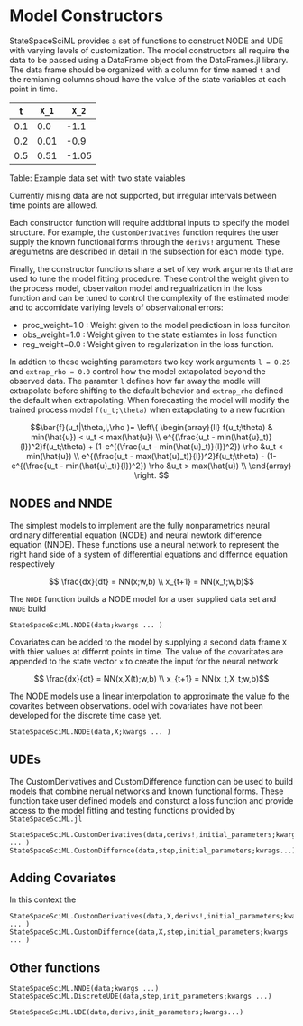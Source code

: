 # Model Constructors

StateSpaceSciML provides a set of functions to construct NODE and UDE with varying levels of customization. The model constructors all require the data to be passed using a DataFrame object from the DataFrames.jl library. The data frame should be organized with a column for time named `t` and the remianing columns shoud have the value of the state variables at each point in time.


|t  |``X_1`` | ``X_2``|
|---|----|----|
|0.1| 0.0| -1.1|
|0.2| 0.01| -0.9|
|0.5| 0.51|-1.05|
Table: Example data set with two state vaiables

Currently mising data are not supported, but irregular intervals between time points are allowed. 

Each constructor function will require addtional inputs to specify the model structure. For example, the `CustomDerivatives` function requires the user supply the known functional forms through the `derivs!` argument. These aregumetns are described in detail in the subsection for each model type. 

Finally, the constructor functions share a set of key work arguments that are used to tune the model fitting procedure. These control the weight given to the process model, observaiton model and regualrization in the loss function and can be tuned to control the complexity of the estimated model and to accomidate variying levels of observaitonal errors: 

- proc_weight=1.0 : Weight given to the model predictiosn in loss funciton
- obs_weight=1.0 : Weight given to the state estiamtes in loss function 
- reg_weight=0.0 : Weight given to regularization in the loss function. 

In addtion to these weighting parameters two key work arguments `l = 0.25` and `extrap_rho = 0.0` control how the model extapolated beyond the observed data. The paramter `l` defines how far away the modle will extrapolate before shifting to the default behavior and `extrap_rho` defined the default when extrapolating. When forecasting the model will modify the trained process model ``f(u_t;\theta)`` when extapolating to a new fucntion

```math
\bar{f}(u_t|\theta,l,\rho )=   \left\{
\begin{array}{ll}
      f(u_t;\theta) & min(\hat{u}) < u_t < max(\hat{u}) \\
      e^{(\frac{u_t - min(\hat{u}_t)}{l})^2}f(u_t;\theta) + (1-e^{(\frac{u_t - min(\hat{u}_t)}{l})^2}) \rho &u_t < min(\hat{u}) \\
      e^{(\frac{u_t - max(\hat{u}_t)}{l})^2}f(u_t;\theta) - (1-e^{(\frac{u_t - min(\hat{u}_t)}{l})^2}) \rho &u_t > max(\hat{u}) \\
\end{array} 
\right.  
```

## NODES and NNDE
The simplest models to implement are the fully nonparametrics neural ordinary differential equation (NODE) and neural newtork difference equation (NNDE). These functions use a neural network to represent the right hand side of a system of differential equations and differnce equation respectively

```math
   \frac{dx}{dt} = NN(x;w,b) \\
   x_{t+1} = NN(x_t;w,b)
```

The `NODE` function builds a NODE model for a user supplied data set and `NNDE` build 

```@docs
StateSpaceSciML.NODE(data;kwargs ... )

```

Covariates can be added to the model by supplying a second data frame `X` with thier values at differnt points in time. The value of the covaritates are appended to the state vector ``x`` to create the input for the neural network

```math
   \frac{dx}{dt} = NN(x,X(t);w,b) \\
   x_{t+1} = NN(x_t,X_t;w,b)
```

The NODE models use a linear interpolation to approximate the value fo the covarites between observations. odel with covariates have not been developed for the discrete time case yet.  

```@docs
StateSpaceSciML.NODE(data,X;kwargs ... )
```

## UDEs
The CustomDerivatives and CustomDifference function can be used to build models that combine nerual networks and known functional forms. These function take user defined models and consturct a loss function and provide access to the model fitting and testing functions provided by `StateSpaceSciML.jl`
```@docs
StateSpaceSciML.CustomDerivatives(data,derivs!,initial_parameters;kwargs ... )
StateSpaceSciML.CustomDiffernce(data,step,initial_parameters;kwrags...)
```

## Adding Covariates

In this context the 
```@docs
StateSpaceSciML.CustomDerivatives(data,X,derivs!,initial_parameters;kwargs ... )
StateSpaceSciML.CustomDiffernce(data,X,step,initial_parameters;kwargs ... )
```

## Other functions
```@docs
StateSpaceSciML.NNDE(data;kwargs ...)
StateSpaceSciML.DiscreteUDE(data,step,init_parameters;kwargs ...)

StateSpaceSciML.UDE(data,derivs,init_parameters;kwargs...)
```